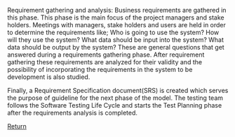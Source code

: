 Requirement gathering and analysis: Business requirements are gathered in this phase. This phase is the main focus of the project managers and stake holders. Meetings with managers, stake holders and users are held in order to determine the requirements like; Who is going to use the system? How will they use the system? What data should be input into the system? What data should be output by the system? These are general questions that get answered during a requirements gathering phase. After requirement gathering these requirements are analyzed for their validity and the possibility of incorporating the requirements in the system to be development is also studied.

Finally, a Requirement Specification document(SRS) is created which serves the purpose of guideline for the next phase of the model. The testing team follows the Software Testing Life Cycle and starts the Test Planning phase after the requirements analysis is completed.

[Return](README.md)
